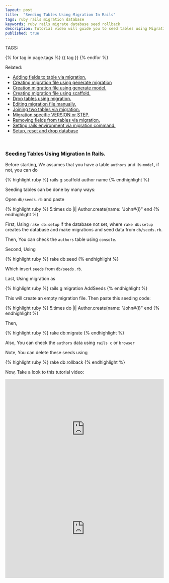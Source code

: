 ```yaml
---
layout: post
title:  "Seeding Tables Using Migration In Rails"
tags: ruby rails migration database 
keywords: ruby rails migrate database seed rollback
description: Tutorial video will guide you to seed tables using Migration in Rails.
published: true
---
```


   TAGS:
   
   {% for tag in page.tags %} {{ tag }} {% endfor %}

Related:
<ul>
<li><a href="/2016/04/28/adding_fields_to_table_via_migration.html">Adding fields to table via migration.</a></li>
<li><a href="/2016/04/28/creating_migrating_file_using_generate_migration.html">Creating migration file using generate migration</a></li>
<li><a href="/2016/04/28/creating_migrating_file_using_generating-_model.html">Creation migration file using generate model.</a></li>
<li><a href="/2016/04/28/creating_migrating_file_using_scaffold.html">Creating migration file using scaffold.</a></li>
<li><a href="/2016/04/28/drop_tables_using_migration.html">Drop tables using migration.</a></li>
<li><a href="/2016/04/28/editing_migration_manually.html">Editing migration file manually.<a></li>
<li><a href="/2016/04/28/joining_two_tables_via_migration.html">Joining two tables via migration.</a></li>
<li><a href="/2016/04/28/migrating_specific_version_or_step.html">Migration specific VERSION or STEP.</a></li>
<li><a href="/2016/04/28/removing_fields_from_tables_via_migration.html">Removing fields from tables via migration.</a></li>
<li><a href="/2016/04/28/setting_rails_environment_via_migration.html">Setting rails environment via migration command.</a></li>
<li><a href="/2016/04/28/setup_reset_and_drop_database.html">Setup, reset and drop database</a></li>
</ul>

<br>
<h3>Seeding Tables Using Migration In Rails.</h3>

Before starting, We assumes that you have a table `authors` and its `model`, if not, you can do

{% highlight ruby %}
rails g scaffold author name
{% endhighlight %}

Seeding tables can be done by many ways:

Open `db/seeds.rb` and paste 

{% highlight ruby %}
5.times do |i|
Author.create(name: "John#{i}"
end
{% endhighlight %}

First, Using `rake db:setup` if the database not set, where `rake db:setup` creates the database and make migrations and seed data from `db/seeds.rb`.

Then, You can check the `authors` table using `console`.

Second, Using

{% highlight ruby %}
rake db:seed
{% endhighlight %}

Which insert `seeds` from `db/seeds.rb`.

Last, Using migration as

{% highlight ruby %}
rails g migration AddSeeds
{% endhighlight %}

This will create an empty migration file.
Then paste this seeding code:

{% highlight ruby %}
5.times do |i|
Author.create(name: "John#{i}"
end
{% endhighlight %}

Then, 

{% highlight ruby %}
rake db:migrate
{% endhighlight %}

Also, You can check the `authors` data using `rails c` or `browser`

Note, You can delete these seeds using 

{% highlight ruby %}
rake db:rollback
{% endhighlight %}

Now, Take a look to this tutorial video:

<iframe width="100%" height="315" src="https://www.youtube.com/embed/0tE4oLlYv-k" frameborder="0" allowfullscreen></iframe>

<iframe width="100%" height="315" src="https://www.youtube.com/embed/QwU8XHriWCU" frameborder="0" allowfullscreen></iframe>
